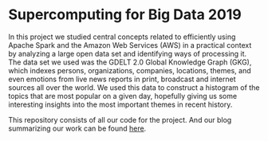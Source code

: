 # Supercomputing for Big Data 2019

In this project we studied central concepts related to efficiently using Apache Spark and the Amazon Web Services (AWS) in a practical context by analyzing a large open data set and identifying ways of processing it. The data set we used was the GDELT 2.0 Global Knowledge Graph (GKG), which indexes persons, organizations, companies, locations, themes, and even emotions from live news reports in print, broadcast and internet sources all over the world. We used this data to construct a histogram of the topics that are most popular on a given day, hopefully giving us some interesting insights into the most important themes in recent history.

This repository consists of all our code for the project. And our blog summarizing our work can be found [here](https://adityakunar.medium.com/big-data-processing-using-apache-spark-1beed579aadd).
